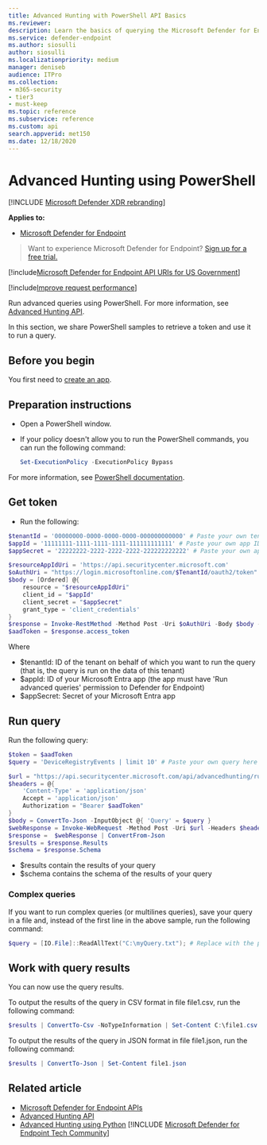 ```yaml
---
title: Advanced Hunting with PowerShell API Basics
ms.reviewer: 
description: Learn the basics of querying the Microsoft Defender for Endpoint API, using PowerShell.
ms.service: defender-endpoint
ms.author: siosulli
author: siosulli
ms.localizationpriority: medium
manager: deniseb
audience: ITPro
ms.collection: 
- m365-security
- tier3
- must-keep
ms.topic: reference
ms.subservice: reference
ms.custom: api
search.appverid: met150
ms.date: 12/18/2020
---
```


# Advanced Hunting using PowerShell

[!INCLUDE [Microsoft Defender XDR rebranding](../../includes/microsoft-defender.md)]

**Applies to:** 
- [Microsoft Defender for Endpoint](../microsoft-defender-endpoint.md)

> Want to experience Microsoft Defender for Endpoint? [Sign up for a free trial.](https://signup.microsoft.com/create-account/signup?products=7f379fee-c4f9-4278-b0a1-e4c8c2fcdf7e&ru=https://aka.ms/MDEp2OpenTrial?ocid=docs-wdatp-exposedapis-abovefoldlink)

[!include[Microsoft Defender for Endpoint API URIs for US Government](../../includes/microsoft-defender-api-usgov.md)]

[!include[Improve request performance](../../includes/improve-request-performance.md)]

Run advanced queries using PowerShell. For more information, see [Advanced Hunting API](run-advanced-query-api.md).

In this section, we share PowerShell samples to retrieve a token and use it to run a query.

## Before you begin
You first need to [create an app](apis-intro.md).

## Preparation instructions

- Open a PowerShell window.

- If your policy doesn't allow you to run the PowerShell commands, you can run the following command:

  ```powershell
  Set-ExecutionPolicy -ExecutionPolicy Bypass
  ```

For more information, see [PowerShell documentation](/powershell/module/microsoft.powershell.security/set-executionpolicy).

## Get token

- Run the following:

```powershell
$tenantId = '00000000-0000-0000-0000-000000000000' # Paste your own tenant ID here
$appId = '11111111-1111-1111-1111-111111111111' # Paste your own app ID here
$appSecret = '22222222-2222-2222-2222-222222222222' # Paste your own app secret here

$resourceAppIdUri = 'https://api.securitycenter.microsoft.com'
$oAuthUri = "https://login.microsoftonline.com/$TenantId/oauth2/token"
$body = [Ordered] @{
    resource = "$resourceAppIdUri"
    client_id = "$appId"
    client_secret = "$appSecret"
    grant_type = 'client_credentials'
}
$response = Invoke-RestMethod -Method Post -Uri $oAuthUri -Body $body -ErrorAction Stop
$aadToken = $response.access_token
```

Where
- $tenantId: ID of the tenant on behalf of which you want to run the query (that is, the query is run on the data of this tenant)
- $appId: ID of your Microsoft Entra app (the app must have 'Run advanced queries' permission to Defender for Endpoint)
- $appSecret: Secret of your Microsoft Entra app

## Run query

Run the following query:

```powershell
$token = $aadToken
$query = 'DeviceRegistryEvents | limit 10' # Paste your own query here

$url = "https://api.securitycenter.microsoft.com/api/advancedhunting/run"
$headers = @{ 
    'Content-Type' = 'application/json'
    Accept = 'application/json'
    Authorization = "Bearer $aadToken" 
}
$body = ConvertTo-Json -InputObject @{ 'Query' = $query }
$webResponse = Invoke-WebRequest -Method Post -Uri $url -Headers $headers -Body $body -ErrorAction Stop
$response =  $webResponse | ConvertFrom-Json
$results = $response.Results
$schema = $response.Schema
```

- $results contain the results of your query
- $schema contains the schema of the results of your query

### Complex queries

If you want to run complex queries (or multilines queries), save your query in a file and, instead of the first line in the above sample, run the following command:

```powershell
$query = [IO.File]::ReadAllText("C:\myQuery.txt"); # Replace with the path to your file
```

## Work with query results

You can now use the query results.

To output the results of the query in CSV format in file file1.csv, run the following command:

```powershell
$results | ConvertTo-Csv -NoTypeInformation | Set-Content C:\file1.csv
```

To output the results of the query in JSON format in file file1.json, run the following command:

```powershell
$results | ConvertTo-Json | Set-Content file1.json
```


## Related article
- [Microsoft Defender for Endpoint APIs](apis-intro.md)
- [Advanced Hunting API](run-advanced-query-api.md)
- [Advanced Hunting using Python](run-advanced-query-sample-python.md)
[!INCLUDE [Microsoft Defender for Endpoint Tech Community](../../includes/defender-mde-techcommunity.md)]
